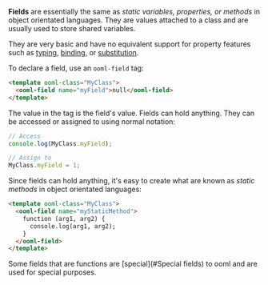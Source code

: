 **Fields** are essentially the same as *static variables, properties, or methods* in object orientated languages. They are values attached to a class and are usually used to store shared variables.

They are very basic and have no equivalent support for property features such as [typing](#Typing), [binding](#Binding), or [substitution](#Substitution).

To declare a field, use an `ooml-field` tag:

```html
<template ooml-class="MyClass">
  <ooml-field name="myField">null</ooml-field>
</template>
```

The value in the tag is the field's value. Fields can hold anything. They can be accessed or assigned to using normal notation:

```javascript
// Access
console.log(MyClass.myField);

// Assign to
MyClass.myField = 1;
```

Since fields can hold anything, it's easy to create what are known as *static methods* in object orientated languages:

```html
<template ooml-class="MyClass">
  <ooml-field name="myStaticMethod">
    function (arg1, arg2) {
      console.log(arg1, arg2);
    }
  </ooml-field>
</template>
```

Some fields that are functions are [special](#Special fields) to ooml and are used for special purposes.
